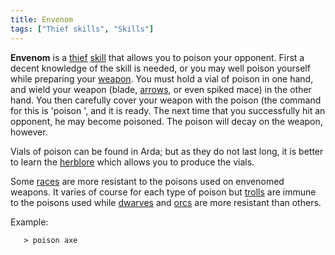 ```yaml
---
title: Envenom
tags: ["Thief skills", "Skills"]
---
```

**Envenom** is a [thief](thief "wikilink") [skill](skill "wikilink")
that allows you to poison your opponent. First a decent knowledge of the
skill is needed, or you may well poison yourself while preparing your
[weapon](weapon "wikilink"). You must hold a vial of poison in one hand,
and wield your weapon (blade, [arrows](ammunition "wikilink"), or even
spiked mace) in the other hand. You then carefully cover your weapon
with the poison (the command for this is 'poison <weapon>', and it is
ready. The next time that you successfully hit an opponent, he may
become poisoned. The poison will decay on the weapon, however.

Vials of poison can be found in Arda; but as they do not last long, it
is better to learn the [herblore](herblore "wikilink") which allows you
to produce the vials.

Some [races](race "wikilink") are more resistant to the poisons used on
envenomed weapons. It varies of course for each type of poison but
[trolls](troll "wikilink") are immune to the poisons used while
[dwarves](dwarf "wikilink") and [orcs](orc "wikilink") are more
resistant than others.

Example:

`   > poison axe`
 
